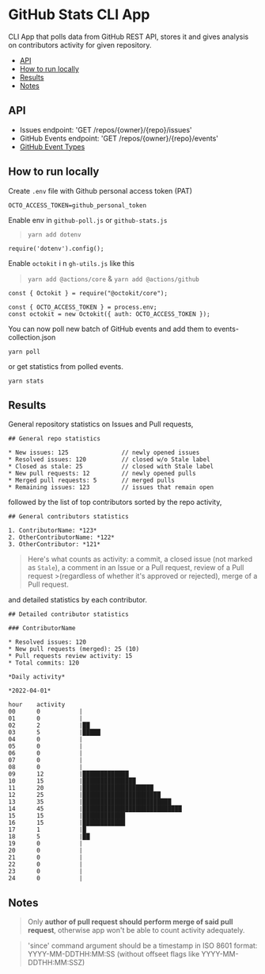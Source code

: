 # GitHub Stats CLI App

CLI App that polls data from GitHub REST API, stores it and gives analysis on contributors activity for given repository.
* [API](#API)
* [How to run locally](#how-to-run-locally)
* [Results](#results)
* [Notes](#notes)

## <a id="API"></a> API
* Issues endpoint: 'GET /repos/{owner}/{repo}/issues'
* GitHub Events endpoint: 'GET /repos/{owner}/{repo}/events'
* [GitHub Event Types](https://docs.github.com/en/developers/webhooks-and-events/events/github-event-types#pullrequestevent)

## <a id="how-to-run-locally"></a> How to run locally
Create `.env` file with Github personal access token (PAT)
```
OCTO_ACCESS_TOKEN=github_personal_token
```
Enable env in `github-poll.js` or `github-stats.js`
> `yarn add dotenv`
```
require('dotenv').config();
```

Enable `octokit` i n `gh-utils.js` like this
> `yarn add @actions/core` & `yarn add @actions/github`
```
const { Octokit } = require("@octokit/core");

const { OCTO_ACCESS_TOKEN } = process.env;
const octokit = new Octokit({ auth: OCTO_ACCESS_TOKEN });
```

You can now poll new batch of GitHub events and add them to events-collection.json
```
yarn poll
```
or get statistics from polled events.
```
yarn stats
```
## <a id="results"></a> Results

General repository statistics on Issues and Pull requests,
```
## General repo statistics

* New issues: 125               // newly opened issues
* Resolved issues: 120          // closed w/o Stale label
* Closed as stale: 25           // closed with Stale label
* New pull requests: 12         // newly opened pulls
* Merged pull requests: 5       // merged pulls
* Remaining issues: 123         // issues that remain open
```

followed by the list of top contributors sorted by the repo activity,

```
## General contributors statistics

1. ContributorName: *123*
2. OtherContributorName: *122*
3. OtherContributor: *121*
```
>Here's what counts as activity: a commit, a closed issue (not marked as `Stale`), a comment in an Issue or a Pull request, review of a Pull request >(regardless of whether it's approved or rejected), merge of a Pull request.

and detailed statistics by each contributor.
```
## Detailed contributor statistics

### ContributorName

* Resolved issues: 120
* New pull requests (merged): 25 (10)
* Pull requests review activity: 15
* Total commits: 120

*Daily activity*

*2022-04-01*

hour	activity	
00		0   		|
01		0   		|
02		2   		|██
03		5   		|█████
04		0   		|
05		0   		|
06		0   		|
07		0   		|
08		0   		|
09		12   		|█████████████
10		15   		|███████████████
11		20   		|████████████████████
12		25   		|██████████████████████
13		35   		|█████████████████████████
14		45   		|████████████████████████████
15		15   		|████████████
16		15   		|████████████
17		1   		|█
18		5   		|██
19		0   		|
20		0   		|
21		0   		|
22		0   		|
23		0   		|
24		0   		|

```

## <a id="notes"></a> Notes
> Only <b>author of pull request should perform merge of said pull request</b>, otherwise app won't be able to count activity adequately.

> 'since' command argument should be a timestamp in ISO 8601 format: YYYY-MM-DDTHH:MM:SS (without offseet flags like YYYY-MM-DDTHH:MM:SSZ)